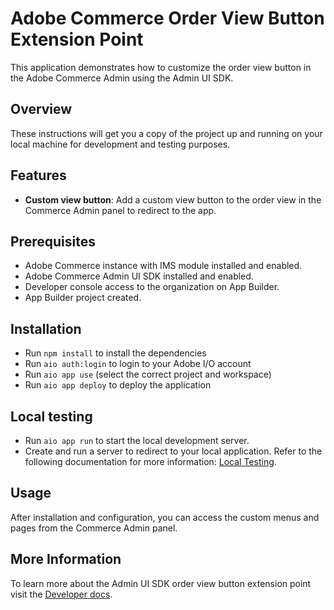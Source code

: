 # Adobe Commerce Order View Button Extension Point

This application demonstrates how to customize the order view button in the Adobe Commerce Admin using the Admin UI SDK.

## Overview

These instructions will get you a copy of the project up and running on your local machine for development and testing purposes.

## Features

- **Custom view button**: Add a custom view button to the order view in the Commerce Admin panel to redirect to the app.

## Prerequisites

- Adobe Commerce instance with IMS module installed and enabled.
- Adobe Commerce Admin UI SDK installed and enabled.
- Developer console access to the organization on App Builder.
- App Builder project created.

## Installation

- Run `npm install` to install the dependencies
- Run `aio auth:login` to login to your Adobe I/O account
- Run `aio app use` (select the correct project and workspace)
- Run `aio app deploy` to deploy the application

## Local testing

- Run `aio app run` to start the local development server.
- Create and run a server to redirect to your local application. Refer to the following documentation for more information: [Local Testing](https://developer.adobe.com/commerce/extensibility/admin-ui-sdk/configuration/).

## Usage

After installation and configuration, you can access the custom menus and pages from the Commerce Admin panel.

## More Information

To learn more about the Admin UI SDK order view button extension point visit the [Developer docs](https://developer.adobe.com/commerce/extensibility/admin-ui-sdk/extension-points/order/view-button/).

